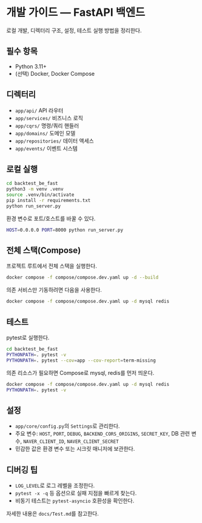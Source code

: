# 개발 가이드 — FastAPI 백엔드

로컬 개발, 디렉터리 구조, 설정, 테스트 실행 방법을 정리한다.

## 필수 항목
- Python 3.11+
- (선택) Docker, Docker Compose

## 디렉터리
- `app/api/` API 라우터
- `app/services/` 비즈니스 로직
- `app/cqrs/` 명령/쿼리 핸들러
- `app/domains/` 도메인 모델
- `app/repositories/` 데이터 액세스
- `app/events/` 이벤트 시스템

## 로컬 실행
```bash
cd backtest_be_fast
python3 -m venv .venv
source .venv/bin/activate
pip install -r requirements.txt
python run_server.py
```

환경 변수로 포트/호스트를 바꿀 수 있다.
```bash
HOST=0.0.0.0 PORT=8000 python run_server.py
```

## 전체 스택(Compose)
프로젝트 루트에서 전체 스택을 실행한다.
```bash
docker compose -f compose/compose.dev.yaml up -d --build
```

의존 서비스만 기동하려면 다음을 사용한다.
```bash
docker compose -f compose/compose.dev.yaml up -d mysql redis
```

## 테스트
pytest로 실행한다.
```bash
cd backtest_be_fast
PYTHONPATH=. pytest -v
PYTHONPATH=. pytest --cov=app --cov-report=term-missing
```

의존 리소스가 필요하면 Compose로 mysql, redis를 먼저 띄운다.
```bash
docker compose -f compose/compose.dev.yaml up -d mysql redis
PYTHONPATH=. pytest -v
```

## 설정
- `app/core/config.py`의 `Settings`로 관리한다.
- 주요 변수: `HOST`, `PORT`, `DEBUG`, `BACKEND_CORS_ORIGINS`, `SECRET_KEY`, DB 관련 변수, `NAVER_CLIENT_ID`, `NAVER_CLIENT_SECRET`
- 민감한 값은 환경 변수 또는 시크릿 매니저에 보관한다.

## 디버깅 팁
- `LOG_LEVEL`로 로그 레벨을 조정한다.
- `pytest -x -q` 등 옵션으로 실패 지점을 빠르게 찾는다.
- 비동기 테스트는 `pytest-asyncio` 호환성을 확인한다.

자세한 내용은 `docs/Test.md`를 참고한다.
